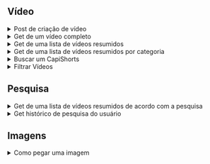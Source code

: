 ## Vídeo

<details>
<summary>Post de criação de vídeo</summary>
  
##### Mapeamento:
```ruby
/api/video/criar
```
##### Parâmetros/Headers:
```ruby
@ModelAttribute VideoDTO videoDTO,
@RequestHeader("usuarioId") String usuarioId
```
##### Observações:
Extensão da imagem: png </br>
Extensão do vídeo: mp4
</details>

<details>
<summary>Get de um vídeo completo</summary>
  
##### Mapeamento:
```ruby
/api/video/buscar-completo/{uuid}
```

##### Parâmetros/Headers:
```ruby
@RequestHeader("usuarioId") String usuarioId
```

##### Retorno:
```ruby
{
    "tags": [
        {
            "tag": "X"
        },
        {
            "tag": "Y"
        }
    ],
    "caminhos": [
       "caminho1.jpeg",
       "caminho2.mp4"
    ],
    "categoria": {
        "id": 1,
        "categoriaString": "categoria"
    },
    "titulo": "titulo",
    "descricao": "descricao",
    "uuid": "uuid"
}
```
</details>

<details>
<summary>Get de uma lista de vídeos resumidos</summary>
  
##### Mapeamento:
```ruby
/api/video/buscar-resumido
```
#####  Parâmetros/Headers:
```ruby
@RequestParam("size") int size,
@RequestParam("page") int page
```
##### Retorno:
```ruby
{
    "content": [
        {
            "uuid": "uuid",
            "titulo": "titulo",
            "caminhos": [
                "caminho1",
                "caminho2"
            ]
        }
    ],
    "pageable": {
        "sort": {
            "empty": true,
            "sorted": false,
            "unsorted": true
        },
        "offset": 0,
        "pageNumber": 0,
        "pageSize": 5,
        "paged": true,
        "unpaged": false
    },
    "last": true,
    "totalPages": 1,
    "totalElements": 1,
    "size": 5,
    "number": 0,
    "sort": {
        "empty": true,
        "sorted": false,
        "unsorted": true
    },
    "first": true,
    "numberOfElements": 1,
    "empty": false
}
```
</details>

<details>
<summary>Get de uma lista de vídeos resumidos por categoria</summary>
  
##### Mapeamento:
```ruby
/api/video/buscar-por-categoria
```
#####  Parâmetros/Headers:
```ruby
@ModelAttribute Categoria categoria,
@RequestParam("size") int size,
@RequestParam("page") int page
```
##### Retorno:
```ruby
{
    "content": [
        {
            "uuid": "uuid",
            "titulo": "titulo",
            "caminhos": [
                "caminho1",
                "caminho2"
            ]
        }
    ],
    "pageable": {
        "sort": {
            "empty": true,
            "sorted": false,
            "unsorted": true
        },
        "offset": 0,
        "pageNumber": 0,
        "pageSize": 5,
        "paged": true,
        "unpaged": false
    },
    "last": true,
    "totalPages": 1,
    "totalElements": 1,
    "size": 5,
    "number": 0,
    "sort": {
        "empty": true,
        "sorted": false,
        "unsorted": true
    },
    "first": true,
    "numberOfElements": 1,
    "empty": false
}
```
</details>

<details>
<summary>Buscar um CapiShorts</summary>

##### Mapeamento:
```ruby
/api/video/buscar-reels
```

##### Parâmetros/Headers:
```ruby
@RequestHeader("usuarioId") String usuarioId
```

##### Retorno:
```ruby
{
    "tags": [
        {
            "tag": "X"
        },
        {
            "tag": "Y"
        }
    ],
    "caminhos": [
       "caminho1.jpeg",
       "caminho2.mp4"
    ],
    "categoria": {
        "id": 1,
        "categoriaString": "categoria"
    },
    "titulo": "titulo",
    "descricao": "descricao",
    "uuid": "uuid"
}
```
</details>

<details>
<summary>Filtrar Vídeos</summary>

##### Mapeamento:
```ruby
/api/video/filtro/{pesquisa}
```

##### Parâmetros/Headers:
```ruby
@ModelAttribute FiltroDTO filtroDTO,
@RequestParam("page") int page,
@RequestParam("size") int size
```

##### Retorno:
```ruby
{
    "content": [
        {
            "caminhos": [
                "caminho.png",
                "caminho.mp4"
            ],
                "duracao": 600,
                "shorts": false,
                "uuid": "uuid",
                "publicacao": "2023-08-09",
                "titulo": "titulo"
        }
    ],
    "pageable": {
            "sort": {
                "empty": true,
                "sorted": false,
                "unsorted": true
            },
            "offset": 0,
            "pageNumber": 0,
            "pageSize": 3,
            "paged": true,
            "unpaged": false
    },
    "last": true,
    "totalPages": 1,
    "totalElements": 2,
    "size": 3,
    "number": 0,
    "sort": {
        "empty": true,
    	"sorted": false,
	"unsorted": true
    },
    "first": true,
    "numberOfElements": 2,
    "empty": false
}
```
</details>

## Pesquisa

<details>
<summary>Get de uma lista de vídeos resumidos de acordo com a pesquisa</summary>
  
##### Mapeamento:
```ruby
/api/pesquisa/{pesquisa}
```

##### Parâmetros/Headers:
```ruby
@RequestHeader("usuarioId") String usuarioId
```

##### Retorno:
```ruby
[
    {
        "uuid": "uuid",
        "titulo": "titulo",
        "caminhos": [
            "caminho1.jpeg",
            "caminho2.mp4"
        ]
    }
]
```
</details>

<details>
<summary>Get histórico de pesquisa do usuário</summary>

##### Mapeamento:
```ruby
/api/usuario/historico-pesquisa
```

##### Parâmetros/Headers:
```ruby
@RequestHeader("usuarioId") String usuarioId
```

##### Retorno:
```ruby
[
    {
        "uuid": "uuid",
        "historico": [
            {
                "id": 2,
                "pesquisa": "ultimaPesquisa"
            },
            {
                "id": 1,
                "pesquisa": "primeiraPesquisa"
            }
        ]
    }
]
```
</details>

## Imagens

<details>

<summary>Como pegar uma imagem</summary>

Quando é feita uma requisição para vídeo, é retornado o campo _Caminhos_. Para colocar uma imagem ou um vídeo, basta pegar um link e coloca-lo na seguinte URL:
```ruby
http://localhost:8082/api/static/{caminho}
```
</details>
